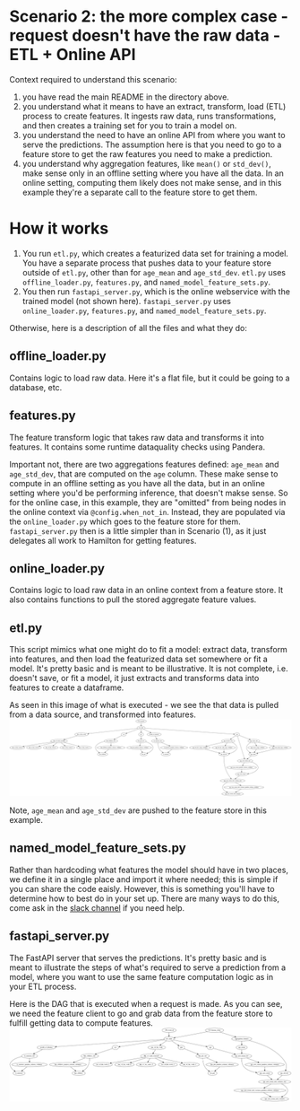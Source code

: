 # Scenario 2: the more complex case - request doesn't have the raw data - ETL + Online API

Context required to understand this scenario:
1. you have read the main README in the directory above.
2. you understand what it means to have an extract, transform, load (ETL) process to create features. It ingests raw data,
runs transformations, and then creates a training set for you to train a model on.
3. you understand the need to have an online API from where you want to serve the predictions. The assumption here is
that you need to go to a feature store to get the raw features you need to make a prediction.
4. you understand why aggregation features, like `mean()` or `std_dev()`, make sense only in an
offline setting where you have all the data. In an online setting, computing them likely does not make sense, and in
this example they're a separate call to the feature store to get them.

# How it works

1. You run `etl.py`, which creates a featurized data set for training a model. You have a separate process that pushes
data to your feature store outside of `etl.py`, other than for `age_mean` and `age_std_dev`. `etl.py` uses
`offline_loader.py`, `features.py`, and `named_model_feature_sets.py`.
2. You then run `fastapi_server.py`, which is the online webservice with the trained model (not shown here).
`fastapi_server.py` uses `online_loader.py`, `features.py`, and `named_model_feature_sets.py`.

Otherwise, here is a description of all the files and what they do:

## offline_loader.py
Contains logic to load raw data. Here it's a flat file, but it could be going
to a database, etc.

## features.py
The feature transform logic that takes raw data and transforms it into features. It contains some runtime
dataquality checks using Pandera.

Important not, there are two aggregations features defined: `age_mean` and `age_std_dev`, that are computed on the
`age` column. These make sense to compute in an offline setting as you have all the data, but in an online setting where
you'd be performing inference, that doesn't makse sense. So for the online case, in this example, they are "omitted" from
being nodes in the online context via `@config.when_not_in`. Instead, they are populated via the `online_loader.py` which
goes to the feature store for them. `fastapi_server.py` then is a little simpler than in Scenario (1), as it just
delegates all work to Hamilton for getting features.

## online_loader.py
Contains logic to load raw data in an online context from a feature store. It also contains functions to pull
the stored aggregate feature values.


## etl.py
This script mimics what one might do to fit a model: extract data, transform into features,
and then load the featurized data set somewhere or fit a model. It's pretty basic and is meant
to be illustrative. It is not complete, i.e. doesn't save, or fit a model, it just extracts and transforms data
into features to create a dataframe.

As seen in this image of what is executed - we see the that data is pulled from a data source, and transformed into features.
![offline execution](offline_execution.dot.png)

Note, `age_mean` and `age_std_dev` are pushed to the feature store in this example.

## named_model_feature_sets.py
Rather than hardcoding what features the model should have in two places, we define
it in a single place and import it where needed; this is simple if you can share the code eaisly.
However, this is something you'll have to determine how to best do in your set up. There are many ways to do this,
come ask in the [slack channel](https://join.slack.com/t/hamilton-opensource/shared_invite/zt-1bjs72asx-wcUTgH7q7QX1igiQ5bbdcg)
if you need help.

## fastapi_server.py
The FastAPI server that serves the predictions. It's pretty basic and is meant to
illustrate the steps of what's required to serve a prediction from a model, where
you want to use the same feature computation logic as in your ETL process.

Here is the DAG that is executed when a request is made. As you can see, we need the feature client to go
and grab data from the feature store to fulfill getting data to compute features.
![online execution](online_execution.dot.png)
